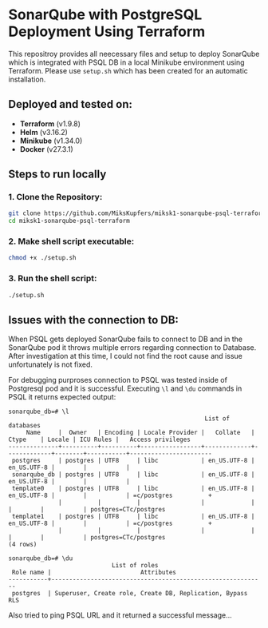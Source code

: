 # SonarQube with PostgreSQL Deployment Using Terraform

This repositroy provides all neecessary files and setup to deploy SonarQube which is integrated with PSQL DB in a local Minikube environment using Terraform. Please use `setup.sh` which has been created for an automatic installation.

## Deployed and tested on:

- **Terraform** (v1.9.8)
- **Helm** (v3.16.2)
- **Minikube** (v1.34.0)
- **Docker** (v27.3.1)

## Steps to run locally

### 1. Clone the Repository:
```bash
git clone https://github.com/MiksKupfers/miksk1-sonarqube-psql-terraform.git
cd miksk1-sonarqube-psql-terraform
```

### 2. Make shell script executable:
```bash
chmod +x ./setup.sh
```

### 3. Run the shell script:
```bash
./setup.sh
```
## Issues with the connection to DB:

When PSQL gets deployed SonarQube fails to connect to DB and in the SonarQube pod it throws multiple errors regarding connection to Database. After investigation at this time, I could not find the root cause and issue unfortunately is not fixed.

For debugging purproses connection to PSQL was tested inside of Postgresql pod and it is successful. Executing `\l` and `\du` commands in PSQL it returns expected output:

```
sonarqube_db=# \l
                                                       List of databases
     Name     |  Owner   | Encoding | Locale Provider |   Collate   |    Ctype    | Locale | ICU Rules |   Access privileges   
--------------+----------+----------+-----------------+-------------+-------------+--------+-----------+-----------------------
 postgres     | postgres | UTF8     | libc            | en_US.UTF-8 | en_US.UTF-8 |        |           | 
 sonarqube_db | postgres | UTF8     | libc            | en_US.UTF-8 | en_US.UTF-8 |        |           | 
 template0    | postgres | UTF8     | libc            | en_US.UTF-8 | en_US.UTF-8 |        |           | =c/postgres          +
              |          |          |                 |             |             |        |           | postgres=CTc/postgres
 template1    | postgres | UTF8     | libc            | en_US.UTF-8 | en_US.UTF-8 |        |           | =c/postgres          +
              |          |          |                 |             |             |        |           | postgres=CTc/postgres
(4 rows)

sonarqube_db=# \du
                             List of roles
 Role name |                         Attributes                         
-----------+------------------------------------------------------------
 postgres  | Superuser, Create role, Create DB, Replication, Bypass RLS
```
 Also tried to ping PSQL URL and it returned a successful message...
